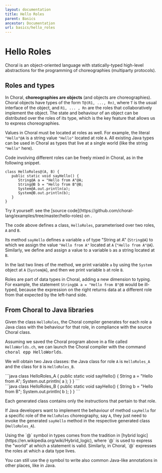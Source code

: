 ```yaml
---
layout: documentation
title: Hello Roles
parent: Basics
ancestor: Documentation
url: basics/hello_roles
---
```


# Hello Roles

Choral is an object-oriented language with statically-typed high-level abstractions for the programming of choreographies (multiparty protocols).

## Roles and types

In Choral, **choreographies are objects** (and objects are choreographies). Choral objects have types of the form `T@(R1, ..., Rn)`, where `T` is the usual interface of the object, and `R1, ... , Rn` are the roles that collaboratively implement the object.
The state and behaviour of an object can be distributed over the roles of its type, which is the key feature that allows us to express choreographies.

<!-- 
All values in Choral are distributed over one or more roles using the `@`-notation, e.g., `String@Alice` declares a `String` (as in Java) but located at some endpoint, abstracted by the role `Alice`. Roles are part of data types in Choral, adding a new dimension to typing.
With roles, Choral can express that an object is implemented "choreographically", i.e., that

- its state (represented by its fields) is distributed among a set of roles;
- and its methods include behaviour specific to each of its roles.
-->

Values in Choral must be located at roles as well.
For example, the literal `"Hello"@A` is a string value `"Hello"` located at role `A`. All existing Java types can be used in Choral as types that live at a single world (like the string `"Hello"` here).

<!-- 
The degenerate case of values involving one role (as in `String@Role`) allows Choral to reuse existing Java classes and interfaces, lifted mechanically to Choral types and made available to Choral code.
-->

Code involving different roles can be freely mixed in Choral, as in the following snippet.


```choral
class HelloRoles@(A, B) {
   public static void sayHello() {
      String@A a = "Hello from A"@A; 
      String@B b = "Hello from B"@B; 
      System@A.out.println(a); 
      System@B.out.println(b); 
   }
}
```

<p class="text-center text-monospace">
Try it yourself: see the [source code](https://github.com/choral-lang/examples/tree/master/hello-roles) on <i class="fab fa-github"></i>.
</p>

The code above defines a class, `HelloRoles`, parameterised over two roles, `A` and `B`.
<!-- The example is useful to show that the single-role notation seen before, e.g., `String@Role` is syntactic sugar for `String@(A)` where the full `@(...)` notation surrounds the declaration of the (singleton) list of roles of that data type. -->
Its method `sayHello` defines a variable `a` of type "String at A" (`String@A`) to which we assign the value `"Hello from A"` located at `A` (`"Hello from A"@A`).
Similarly, we define and assign a value to a variable `b` as a string located at `B`.

In the last two lines of the method, we print variable `a` by using the `System` object at `A` (`System@A`), and then we print variable `b` at role `B`.

Roles are part of data types in Choral, adding a new dimension to typing. For example, the statement `String@A a = "Hello from B"@B` would be ill-typed, because the expression on the right returns data at a different role from that expected by the left-hand side.

## From Choral to Java libraries

Given the class `HelloRoles`, the Choral compiler generates for each role a Java class with the behaviour for that role, in compliance with the source Choral class.

Assuming we saved the Choral program above in a file called `HelloWorlds.ch`, we can launch the Choral compiler with the command <kbd>choral epp HelloWorlds</kbd>.

We will obtain two Java classes: the Java class for role `A` is `HelloRoles_A` and the class for `B` is `HelloRoles_B`.

<div class="row">
<div class="col-lg-6 col-12">
```java
class HelloRoles_A {
	public static void sayHello() {
		String a = "Hello from A";
		System.out.println( a );
   }
}
```
</div>
<div class="col-lg-6 col-12">
```java
class HelloRoles_B {
	public static void sayHello() {
		String b = "Hello from B";
		System.out.println( b );  
   }
}
``` 
</div>
</div>

Each generated class contains only the instructions that pertain to that role. 

If Java developers want to implement the behaviour of method `sayHello` for a specific role of the `HelloRoles` choreography, say `A`, they just need to invoke the generated `sayHello` method in the respective generated class (`HelloRoles_A`).

<div class="border border-info bg-light px-5">
Using the `@` symbol in types comes from the tradition in [hybrid logic](https://en.wikipedia.org/wiki/Hybrid_logic), where `@` is used to express the "world" at which a statement is valid. Similarly, in Choral, `@` expresses the roles at which a data type lives.

You can still use the `@` symbol to write also common Java-like annotations in other places, like in Java.
</div>
